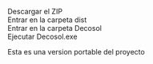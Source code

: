 Descargar el ZIP <br>
Entrar en la carpeta dist<br>
Entrar en la carpeta Decosol<br>
Ejecutar Decosol.exe <br>

Esta es una version portable del proyecto
